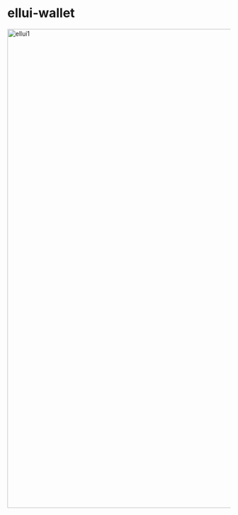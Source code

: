 # ellui-wallet

<img width="1079" alt="ellui1" src="https://user-images.githubusercontent.com/38652720/100501787-18338700-31af-11eb-84c3-b3ce8a15f424.PNG">
